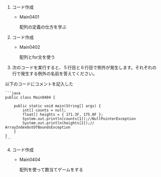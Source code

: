 1. コード作成
    - Main0401
    
        配列の定義の仕方を学ぶ

2. コード作成
    - Main0402

        配列とfor文を使う

3. 次のコードを実行すると、５行目と６行目で例外が発生します。それぞれの行で発生する例外の名前を答えてください。

以下のコードにコメントを記入した

    ```java
    public class Main0404 {

        public static void main(String[] args) {
            int[] counts = null;
            float[] heights = { 171.3F, 175.0F };
            System.out.println(counts[1]);//NullPointerException
            System.out.println(heights[2]);// ArrayIndexOutOfBoundsException
        }
    }
    ```
4. コード作成
    - Main0404

        配列を使って数当てゲームをする


